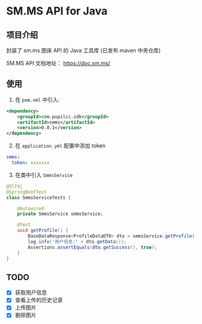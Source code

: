 # SM.MS API for Java

## 项目介绍

封装了 sm.ms 图床 API 的 Java 工具库 (已发布 maven 中央仓库)

SM.MS API 文档地址： https://doc.sm.ms/

## 使用

1. 在 `pom.xml` 中引入:

```xml
<dependency>
    <groupId>com.pupilcc.sdk</groupId>
    <artifactId>smms</artifactId>
    <version>0.0.1</version>
</dependency>
```

2. 在 `application.yml` 配置中添加 token
```yml
smms:
  token: xxxxxxx
```

3. 在类中引入 `SmmsService`
```java
@Slf4j
@SpringBootTest
class SmmsServiceTests {

    @Autowired
    private SmmsService smmsService;

    @Test
    void getProfile() {
        BaseDataResponse<ProfileDataDTO> dto = smmsService.getProfile();
        log.info("用户信息:" + dto.getData());
        Assertions.assertEquals(dto.getSuccess(), true);
    }
}
```

## TODO

- [x] 获取用户信息
- [x] 查看上传的历史记录
- [x] 上传图片
- [x] 删除图片

